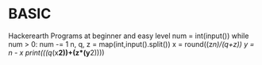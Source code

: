 # BASIC
Hackerearth Programs at beginner and easy level
num = int(input()) 
while num > 0:
    num -= 1
    n, q, z = map(int,input().split())
    x = round((z*n)/(q+z))
    y = n - x
    print(((q*(x**2))+(z*(y**2))))
